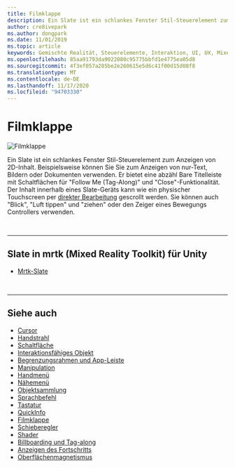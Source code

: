 ```yaml
---
title: Filmklappe
description: Ein Slate ist ein schlankes Fenster Stil-Steuerelement zum Anzeigen von 2D-Inhalt.
author: cre8ivepark
ms.author: dongpark
ms.date: 11/01/2019
ms.topic: article
keywords: Gemischte Realität, Steuerelemente, Interaktion, UI, UX, Mixed Reality-Headset, Windows Mixed Reality-Headset, Virtual Reality-Headset, hololens, Slate, mrtk, Mixed Reality Toolkit
ms.openlocfilehash: 85aa91793da9022080c95775bbfd1e4775ea05d8
ms.sourcegitcommit: 4f3ef057a285be2e260615e5d6c41f00d15d08f8
ms.translationtype: MT
ms.contentlocale: de-DE
ms.lasthandoff: 11/17/2020
ms.locfileid: "94703330"
---
```

# <a name="slate"></a>Filmklappe

![Filmklappe](images/UX_Hero_Slate.jpg)

Ein Slate ist ein schlankes Fenster Stil-Steuerelement zum Anzeigen von 2D-Inhalt. Beispielsweise können Sie Sie zum Anzeigen von nur-Text, Bildern oder Dokumenten verwenden. Er bietet eine abzähl Bare Titelleiste mit Schaltflächen für "Follow Me (Tag-Along)" und "Close"-Funktionalität. Der Inhalt innerhalb eines Slate-Geräts kann wie ein physischer Touchscreen per [direkter Bearbeitung](direct-manipulation.md#2d-slate-interaction) gescrollt werden. Sie können auch "Blick", "Luft tippen" und "ziehen" oder den Zeiger eines Bewegungs Controllers verwenden.

<br>

---

## <a name="slate-in-mrtk-mixed-reality-toolkit-for-unity"></a>Slate in mrtk (Mixed Reality Toolkit) für Unity

* [Mrtk-Slate](https://microsoft.github.io/MixedRealityToolkit-Unity/Documentation/README_Slate.html)

<br>

---

## <a name="see-also"></a>Siehe auch

* [Cursor](cursors.md)
* [Handstrahl](point-and-commit.md)
* [Schaltfläche](button.md)
* [Interaktionsfähiges Objekt](interactable-object.md)
* [Begrenzungsrahmen und App-Leiste](app-bar-and-bounding-box.md)
* [Manipulation](direct-manipulation.md)
* [Handmenü](hand-menu.md)
* [Nähemenü](near-menu.md)
* [Objektsammlung](object-collection.md)
* [Sprachbefehl](voice-input.md)
* [Tastatur](keyboard.md)
* [QuickInfo](tooltip.md)
* [Filmklappe](slate.md)
* [Schieberegler](slider.md)
* [Shader](shader.md)
* [Billboarding und Tag-along](billboarding-and-tag-along.md)
* [Anzeigen des Fortschritts](progress.md)
* [Oberflächenmagnetismus](surface-magnetism.md)
